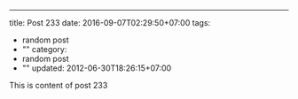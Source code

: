 ---
title: Post 233
date: 2016-09-07T02:29:50+07:00
tags:
  - random post
  - ""
category:
  - random post
  - ""
updated: 2012-06-30T18:26:15+07:00

This is content of post 233